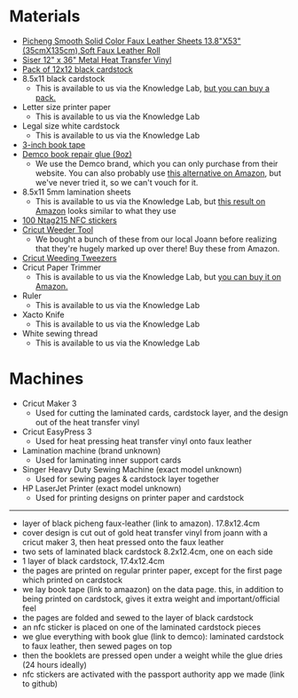 # Materials

- [Picheng Smooth Solid Color Faux Leather Sheets 13.8"X53"(35cmX135cm),Soft Faux Leather Roll](https://www.amazon.com/dp/B09ZB26K19?amp=&crid=2MI2UCXOBTIJ4&th=1)
- [Siser 12" x 36" Metal Heat Transfer Vinyl](https://www.joann.com/siser-12in-x-36in-metal-heat-transfer-vinyl/18669226.html)
- [Pack of 12x12 black cardstock](https://www.joann.com/40-sheet-12in-x-12in-black-solid-core-cardstock-paper-pack-by-park-lane/17297391.html)
- 8.5x11 black cardstock
  - This is available to us via the Knowledge Lab, [but you can buy a pack.](https://www.joann.com/50-sheet-8.5in-x-11in-black-solid-core-cardstock-paper-pack-by-park-lane/16774465.html)
- Letter size printer paper
  - This is available to us via the Knowledge Lab
- Legal size white cardstock
  - This is available to us via the Knowledge Lab
- [3-inch book tape](https://a.co/d/fYijjoO)
- [Demco book repair glue (9oz)](https://www.demco.com/demco-reg-norbond-trade-liquid-plastic-adhesive-glue)
  - We use the Demco brand, which you can only purchase from their website. You can also probably use [this alternative on Amazon](https://a.co/d/fyeSDRr), but we've never tried it, so we can't vouch for it.
- 8.5x11 5mm lamination sheets
  - This is available to us via the Knowledge Lab, but [this result on Amazon](https://a.co/d/ajiOzw9) looks similar to what they use
- [100 Ntag215 NFC stickers](https://a.co/d/9JDpLAY)
- [Cricut Weeder Tool](https://a.co/d/12KpJyC)
  - We bought a bunch of these from our local Joann before realizing that they're hugely marked up over there! Buy these from Amazon.
- [Cricut Weeding Tweezers](https://a.co/d/dsz49RZ)
- Cricut Paper Trimmer
  - This is available to us via the Knowledge Lab, but [you can buy it on Amazon.](https://a.co/d/b7VGXfK)
- Ruler
  - This is available to us via the Knowledge Lab
- Xacto Knife
  - This is available to us via the Knowledge Lab
- White sewing thread
  - This is available to us via the Knowledge Lab

# Machines

- Cricut Maker 3
  - Used for cutting the laminated cards, cardstock layer, and the design out of the heat transfer vinyl
- Cricut EasyPress 3
  - Used for heat pressing heat transfer vinyl onto faux leather
- Lamination machine (brand unknown)
  - Used for laminating inner support cards
- Singer Heavy Duty Sewing Machine (exact model unknown)
  - Used for sewing pages & cardstock layer together
- HP LaserJet Printer (exact model unknown)
  - Used for printing designs on printer paper and cardstock
 
---

- layer of black picheng faux-leather (link to amazon). 17.8x12.4cm
- cover design is cut out of gold heat transfer vinyl from joann with a cricut maker 3, then heat pressed onto the faux leather
- two sets of laminated black cardstock 8.2x12.4cm, one on each side
- 1 layer of black cardstock, 17.4x12.4cm
- the pages are printed on regular printer paper, except for the first page which printed on cardstock
- we lay book tape (link to amaazon) on the data page. this, in addition to being printed on cardstock, gives it extra weight and important/official feel
- the pages are folded and sewed to the layer of black cardstock
- an nfc sticker is placed on one of the laminated cardstock pieces
- we glue everything with book glue (link to demco): laminated cardstock to faux leather, then sewed pages on top
- then the booklets are pressed open under a weight while the glue dries (24 hours ideally)
- nfc stickers are activated with the passport authority app we made (link to github)
